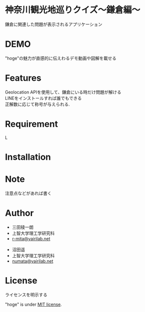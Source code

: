 # 神奈川観光地巡りクイズ〜鎌倉編〜

鎌倉に関連した問題が表示されるアプリケーション

# DEMO

"hoge"の魅力が直感的に伝えわるデモ動画や図解を載せる

# Features

Geolocation APIを使用して、鎌倉にいる時だけ問題が解ける<br>
LINEをインストールすれば誰でもできる<br>
正解数に応じて称号が与えられる. 


# Requirement

L

# Installation



# Note

注意点などがあれば書く

# Author

* 三田稜一朗
* 上智大学理工学研究科
* r-mita@yairilab.net<br><br>
* 沼田遥
* 上智大学理工学研究科
* numata@yairilab.net

# License
ライセンスを明示する

"hoge" is under [MIT license](https://en.wikipedia.org/wiki/MIT_License).

